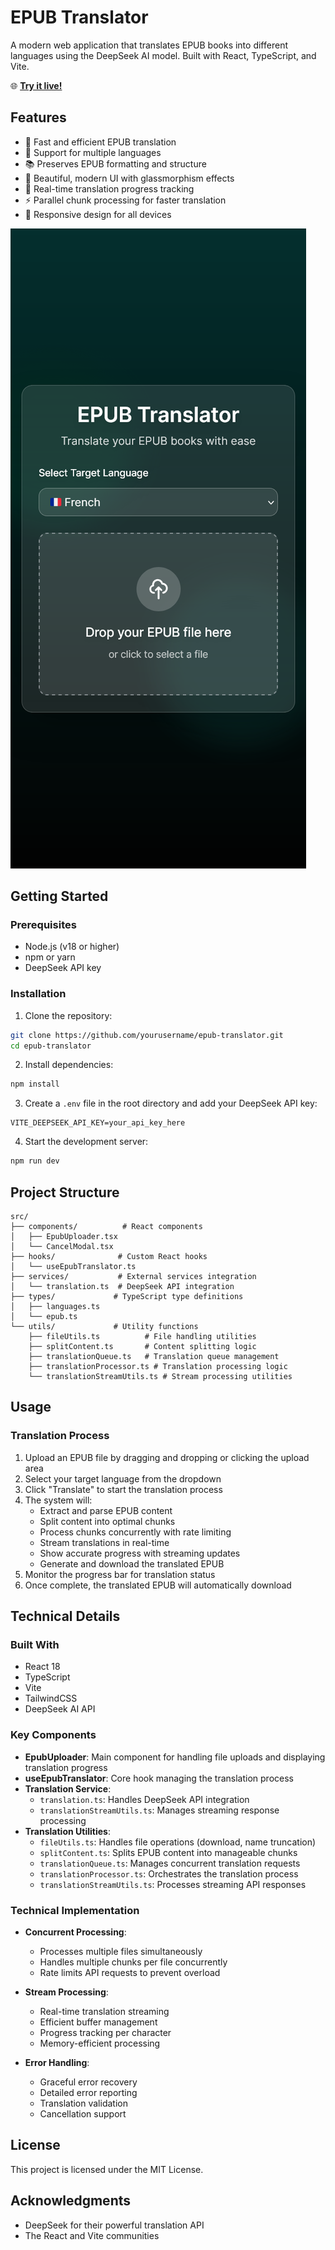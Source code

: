 # EPUB Translator

A modern web application that translates EPUB books into different languages using the DeepSeek AI model. Built with React, TypeScript, and Vite.

🌐 **[Try it live!](https://epub-translator.onrender.com/)**

## Features

- 🚀 Fast and efficient EPUB translation
- 🎯 Support for multiple languages
- 📚 Preserves EPUB formatting and structure
- 💫 Beautiful, modern UI with glassmorphism effects
- 🔄 Real-time translation progress tracking
- ⚡ Parallel chunk processing for faster translation
- 📱 Responsive design for all devices

![EPUB Translator Screenshot](screenshot.png)

## Getting Started

### Prerequisites

- Node.js (v18 or higher)
- npm or yarn
- DeepSeek API key

### Installation

1. Clone the repository:
```bash
git clone https://github.com/yourusername/epub-translator.git
cd epub-translator
```

2. Install dependencies:
```bash
npm install
```

3. Create a `.env` file in the root directory and add your DeepSeek API key:
```env
VITE_DEEPSEEK_API_KEY=your_api_key_here
```

4. Start the development server:
```bash
npm run dev
```

## Project Structure

```
src/
├── components/          # React components
│   ├── EpubUploader.tsx
│   └── CancelModal.tsx
├── hooks/              # Custom React hooks
│   └── useEpubTranslator.ts
├── services/           # External services integration
│   └── translation.ts  # DeepSeek API integration
├── types/             # TypeScript type definitions
│   ├── languages.ts
│   └── epub.ts
└── utils/             # Utility functions
    ├── fileUtils.ts          # File handling utilities
    ├── splitContent.ts       # Content splitting logic
    ├── translationQueue.ts   # Translation queue management
    ├── translationProcessor.ts # Translation processing logic
    └── translationStreamUtils.ts # Stream processing utilities
```

## Usage

### Translation Process

1. Upload an EPUB file by dragging and dropping or clicking the upload area
2. Select your target language from the dropdown
3. Click "Translate" to start the translation process
4. The system will:
   - Extract and parse EPUB content
   - Split content into optimal chunks
   - Process chunks concurrently with rate limiting
   - Stream translations in real-time
   - Show accurate progress with streaming updates
   - Generate and download the translated EPUB
5. Monitor the progress bar for translation status
6. Once complete, the translated EPUB will automatically download

## Technical Details

### Built With
- React 18
- TypeScript
- Vite
- TailwindCSS
- DeepSeek AI API

### Key Components

- **EpubUploader**: Main component for handling file uploads and displaying translation progress
- **useEpubTranslator**: Core hook managing the translation process
- **Translation Service**: 
  - `translation.ts`: Handles DeepSeek API integration
  - `translationStreamUtils.ts`: Manages streaming response processing
- **Translation Utilities**:
  - `fileUtils.ts`: Handles file operations (download, name truncation)
  - `splitContent.ts`: Splits EPUB content into manageable chunks
  - `translationQueue.ts`: Manages concurrent translation requests
  - `translationProcessor.ts`: Orchestrates the translation process
  - `translationStreamUtils.ts`: Processes streaming API responses

### Technical Implementation

- **Concurrent Processing**: 
  - Processes multiple files simultaneously
  - Handles multiple chunks per file concurrently
  - Rate limits API requests to prevent overload

- **Stream Processing**:
  - Real-time translation streaming
  - Efficient buffer management
  - Progress tracking per character
  - Memory-efficient processing

- **Error Handling**:
  - Graceful error recovery
  - Detailed error reporting
  - Translation validation
  - Cancellation support

## License

This project is licensed under the MIT License.

## Acknowledgments

- DeepSeek for their powerful translation API
- The React and Vite communities
